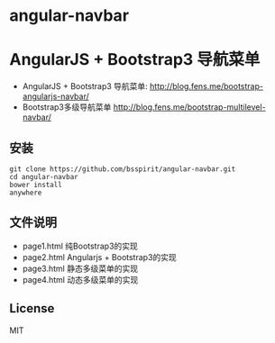 # angular-navbar
AngularJS + Bootstrap3 导航菜单
=============================

+ AngularJS + Bootstrap3 导航菜单: http://blog.fens.me/bootstrap-angularjs-navbar/
+ Bootstrap3多级导航菜单 http://blog.fens.me/bootstrap-multilevel-navbar/

## 安装

```{bash}
git clone https://github.com/bsspirit/angular-navbar.git
cd angular-navbar
bower install
anywhere
```

## 文件说明

+ page1.html 纯Bootstrap3的实现
+ page2.html Angularjs + Bootstrap3的实现
+ page3.html 静态多级菜单的实现
+ page4.html 动态多级菜单的实现

## License

MIT
